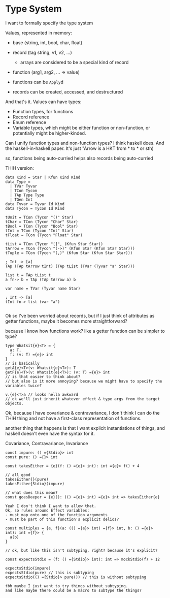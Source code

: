 # Type System

I want to formally specify the type system

Values, represented in memory:
- base (string, int, bool, char, float)
- record (tag string, v1, v2, ...)
  - arrays are considered to be a special kind of record
- function (arg1, arg2, ... => value)

- functions can be `Apply`d
- records can be created, accessed, and destructured


And that's it.
Values can have types:
- Function types, for functions
- Record reference
- Enum reference
- Variable types, which might be either function or non-function, or potentially might be higher-kinded.

Can I unify function types and non-function types?
I think haskell does. And the haskell-in-haskell paper. It's just "Arrow is a HKT from * to * or sth)

so,
functions being auto-curried helps
also records being auto-curried



THIH version:
```
data Kind = Star | Kfun Kind Kind
data Type =
  | TVar Tyvar
  | TCon Tycon
  | TAp Type Type
  | TGen Int
data Tyvar = Tyvar Id Kind
data Tycon = Tycon Id Kind

tUnit = TCon (Tycon "()" Star)
tChar = TCon (Tycon "Char" Star)
tBool = TCon (Tycon "Bool" Star)
tInt = TCon (Tycon "Int" Star)
tFloat = TCon (Tycon "Float" Star)

tList = TCon (Tycon "[]", (Kfun Star Star))
tArrow = TCon (Tycon "(->)" (Kfun Star (Kfun Star Star)))
tTuple = TCon (Tycon "(,)" (Kfun Star (Kfun Star Star)))

; Int -> [a]
TAp (TAp tArrow tInt) (TAp tList (TVar (Tyvar "a" Star)))

list t = TAp tList t
a fn-> b = TAp (TAp tArrow a) b

var name = TVar (Tyvar name Star)

; Int -> [a]
tInt fn-> list (var "a")


```




Ok so I've been worried about records, but if I just think of attributes as getter functions, maybe it becomes more straightforward?

because I know how functions work?
like a getter function can be simpler to type?

```
type Whatsit{e}<T> = {
  a: T,
  f: (v: T) ={e}> int
}
// is basically
getA{e}<T>(v: Whatsit{e}<T>): T
getF{e}<T>(v: Whatsit{e}<T>): (v: T) ={e}> int
// is that easier to think about?
// but also is it more annoying? because we might have to specify the variables twice?

v.{e}<T>a // looks hella awkward
// ok we'll just inherit whatever effect & type args from the target objects.
```

Ok, because I have covariance & contravariance, I don't think I can do the THIH thing
and not have a first-class representation of functions.

another thing that happens is that I want explicit instantiations of things,
and haskell doesn't even have the syntax for it.


Covariance, Contravariance, Invariance
```
const impure: () ={Stdio}> int
const pure: () ={}> int

const takesEither = {e}(f: () ={e}> int): int ={e}> f() + 4

// all good
takesEither{}(pure)
takesEither{Stdio}(impure)

// what does this mean?
const goesDeeper = {e}(): (() ={e}> int) ={e}> int => takesEither{e}

Yeah I don't think I want to allow that.
Ok, so rules around Effect variables:
- must map onto one of the function arguments
- must be part of this function's explicit delios?

const multiples = {e, f}(a: (() ={e}> int) ={f}> int, b: () ={e}> int): int ={f}> {
  a(b)
}

// ok, but like this isn't subtyping, right? because it's explicit?

const expectsStdio = (f: () ={Stdio}> int): int => mockStdio(f) + 12

expectsStdio(impure)
expectsStdio(pure) // this is subtyping
expectsStdio(() ={Stdio}> pure()) // this is without subtyping

tbh maybe I just want to try things without subtyping.
and like maybe there could be a macro to subtype the things?

```














